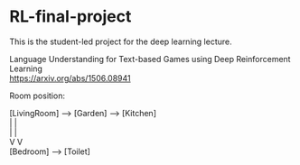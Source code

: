 # RL-final-project

This is the student-led project for the deep learning lecture.  

Language Understanding for Text-based Games using Deep Reinforcement Learning  
https://arxiv.org/abs/1506.08941


Room position:  

[LivingRoom] —-> [Garden] —-> [Kitchen]  
    |                |  
    |		         |  
    V		         V  
[Bedroom]    —-> [Toilet]

